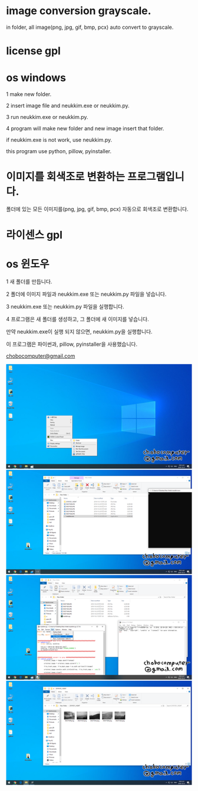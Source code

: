 # image conversion grayscale.
in folder, all image(png, jpg, gif, bmp, pcx) auto convert to grayscale.

# license gpl

# os windows


1 make new folder. 

2 insert image file and neukkim.exe or neukkim.py.

3 run neukkim.exe or neukkim.py.

4 program will make new folder and new image insert that folder.



if neukkim.exe is not work, use neukkim.py.

this program use python, pillow, pyinstaller.





# 이미지를 회색조로 변환하는 프로그램입니다.
폴더에 있는 모든 이미지를(png, jpg, gif, bmp, pcx) 자동으로 회색조로 변환합니다.

# 라이센스 gpl

# os 윈도우



1 새 폴더를 만듭니다.

2 폴더에 이미지 파일과 neukkim.exe 또는 neukkim.py 파일을 넣습니다.

3 neukkim.exe 또는 neukkim.py 파일을 실행합니다.

4 프로그램은 새 폴더를 생성하고, 그 폴더에 새 이미지를 넣습니다.



만약 neukkim.exe이 실행 되지 않으면, neukkim.py을 실행합니다.

이 프로그램은 파이썬과, pillow, pyinstaller을 사용했습니다.



chobocomputer@gmail.com

![](/image/1.png)
![](/image/2-1.png)
![](/image/2-2.png)
![](/image/3.png)
